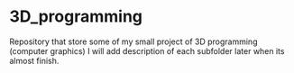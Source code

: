 # 3D_programming
Repository that store some of my small project of 3D programming (computer graphics)
I will add description of each subfolder later when its almost finish.
